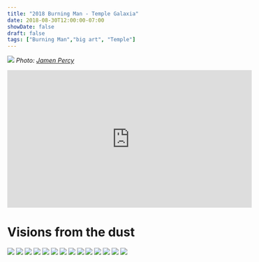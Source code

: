 ```yaml
---
title: "2018 Burning Man - Temple Galaxia"
date: 2018-08-30T12:00:00-07:00
showDate: false
draft: false
tags: ["Burning Man","big art", "Temple"]
---
```


![](../images/galaxia_1_jamen_percy.png)
*Photo: [Jamen Percy](http://www.jamenpercy.com/)*

<iframe width="560" height="315" src="https://www.youtube.com/embed/S7bHl3LilqA" frameborder="0" allow="accelerometer; autoplay; encrypted-media; gyroscope; picture-in-picture" allowfullscreen></iframe>


# Visions from the dust

![](../images/galaxia_2.jpg)
![](../images/galaxia_3.jpg)
![](../images/galaxia_4.jpg)
![](../images/galaxia_5.jpg)
![](../images/galaxia_6.jpg)
![](../images/galaxia_7.jpg)
![](../images/galaxia_8.jpg)
![](../images/galaxia_9.jpg)
![](../images/galaxia_10.jpg)
![](../images/galaxia_11.jpg)
![](../images/galaxia_12.jpg)
![](../images/galaxia_13.jpg)
![](../images/galaxia_14.jpg)
![](../images/galaxia_15.jpg)
